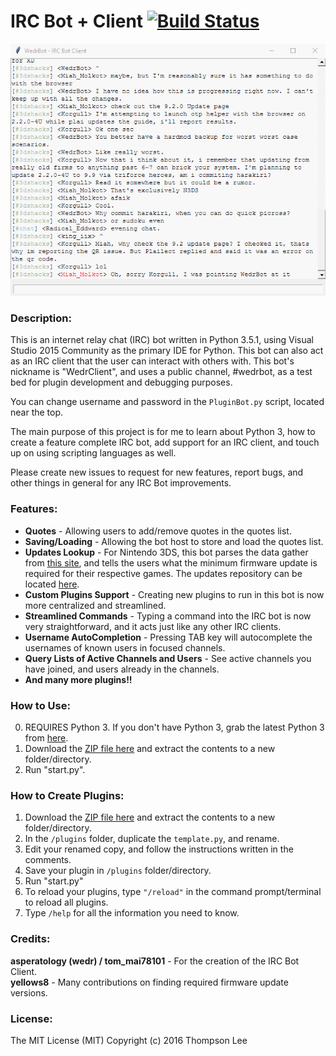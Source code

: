 # IRC Bot + Client  [![Build Status](https://travis-ci.org/tommai78101/IRCBot.svg?branch=master)](https://travis-ci.org/tommai78101/IRCBot)

![](https://github.com/tommai78101/IRCBot/raw/master/demo.gif)

### Description:

This is an internet relay chat (IRC) bot written in Python 3.5.1, using Visual Studio 2015 Community as the primary IDE for Python. This bot can also act as an IRC client that the user can interact with others with. This bot's nickname is "WedrClient", and uses a public channel, #wedrbot, as a test bed for plugin development and debugging purposes.

You can change username and password in the `PluginBot.py` script, located near the top.

The main purpose of this project is for me to learn about Python 3, how to create a feature complete IRC bot, add support for an IRC client, and touch up on using scripting languages as well.

Please create new issues to request for new features, report bugs, and other things in general for any IRC Bot improvements.

### Features:

* **Quotes** - Allowing users to add/remove quotes in the quotes list.   
* **Saving/Loading** - Allowing the bot host to store and load the quotes list.   
* **Updates Lookup** - For Nintendo 3DS, this bot parses the data gather from [this site](https://yls8.mtheall.com/ninupdates/reports.php), and tells the users what the minimum firmware update is required for their respective games. The updates repository can be located [here](https://github.com/yellows8/ninupdates).   
* **Custom Plugins Support** - Creating new plugins to run in this bot is now more centralized and streamlined.    
* **Streamlined Commands** - Typing a command into the IRC bot is now very straightforward, and it acts just like any other IRC clients.   
* **Username AutoCompletion** - Pressing TAB key will autocomplete the usernames of known users in focused channels.
* **Query Lists of Active Channels and Users** - See active channels you have joined, and users already in the channels.
* **And many more plugins!!**


### How to Use:

0. REQUIRES Python 3. If you don't have Python 3, grab the latest Python 3 from [here](https://www.python.org/downloads/).
1. Download the [ZIP file here](https://github.com/tommai78101/IRCBot/archive/master.zip) and extract the contents to a new folder/directory.
2. Run "start.py".

### How to Create Plugins:

1. Download the [ZIP file here](https://github.com/tommai78101/IRCBot/archive/master.zip) and extract the contents to a new folder/directory.
2. In the `/plugins` folder, duplicate the `template.py`, and rename.
3. Edit your renamed copy, and follow the instructions written in the comments.
4. Save your plugin in `/plugins` folder/directory.
5. Run "start.py"
6. To reload your plugins, type `"/reload"` in the command prompt/terminal to reload all plugins.
7. Type `/help` for all the information you need to know.

### Credits:

**asperatology (wedr) / tom_mai78101** - For the creation of the IRC Bot Client.    
**yellows8** - Many contributions on finding required firmware update versions.

### License:

The MIT License (MIT)
Copyright (c) 2016 Thompson Lee